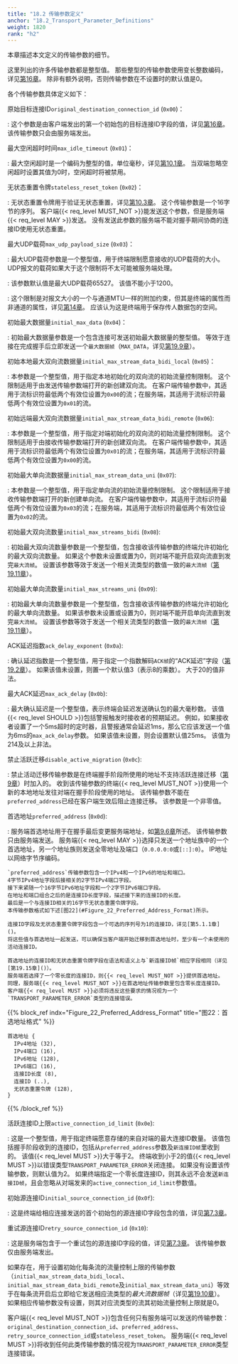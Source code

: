 ```yaml
---
title: "18.2 传输参数定义"
anchor: "18.2_Transport_Parameter_Definitions"
weight: 1820
rank: "h2"
---
```


本章描述本文定义的传输参数的细节。

这里列出的许多传输参数都是整型值。
那些整型的传输参数使用变长整数编码，详见[第16章]()。
除非有额外说明，否则传输参数在不设置时的默认值是0。

各个传输参数具体定义如下：


原始目标连接ID`original_destination_connection_id` (`0x00`)：

:   这个参数是由客户端发出的第一个初始包的目标连接ID字段的值，详见[第16章]()。
    该传输参数只会由服务端发出。


最大空闲超时时间`max_idle_timeout` (`0x01`)：

:   最大空闲超时是一个编码为整型的值，单位毫秒，详见[第10.1章]()。
    当双端忽略空闲超时设置其值为0时，空闲超时将被禁用。


无状态重置令牌`stateless_reset_token` (`0x02`)：

:   无状态重置令牌用于验证无状态重置，详见[第10.3章]()。
    这个传输参数是一个16字节的序列。
    客户端{{< req_level MUST_NOT >}}能发送这个参数，但是服务端{{< req_level MAY >}}发送。
    没有发送此参数的服务端不能对握手期间协商的连接ID使用无状态重置。

最大UDP载荷`max_udp_payload_size` (`0x03`)：

:   最大UDP载荷参数是一个整型值，用于终端限制愿意接收的UDP载荷的大小。
    UDP报文的载荷如果大于这个限制将不太可能被服务端处理。

:   该参数默认值是最大UDP载荷65527。
    该值不能小于1200。

:   这个限制是对报文大小的一个与通道MTU一样的附加约束，但其是终端的属性而非通道的属性，详见[第14章]()。
    应该认为这是终端用于保存传人数据包的空间。

初始最大数据量`initial_max_data` (`0x04`)：

:   初始最大数据量参数是一个包含连接可发送初始最大数据量的整型值。
    等效于连接在完成握手后立即发送一个`最大数据帧`（`MAX_DATA`，详见[第19.9章]()）。

初始本地最大双向流数据量`initial_max_stream_data_bidi_local` (`0x05`)：

:   本参数是一个整型值，用于指定本地初始化的双向流的初始流量控制限制。
    这个限制适用于由发送传输参数端打开的新创建双向流。
    在客户端传输参数中，其适用于流标识符最低两个有效位设置为`0x00`的流；在服务端，其适用于流标识符最低两个有效位设置为`0x01`的流。

初始远端最大双向流数据量`initial_max_stream_data_bidi_remote` (`0x06`):

:   本参数是一个整型值，用于指定对端初始化的双向流的初始流量控制限制。
    这个限制适用于由接收传输参数端打开的新创建双向流。
    在客户端传输参数中，其适用于流标识符最低两个有效位设置为`0x01`的流；在服务端，其适用于流标识符最低两个有效位设置为`0x00`的流。



初始最大单向流数据量`initial_max_stream_data_uni` (`0x07`):

:   本参数是一个整型值，用于指定单向流的初始流量控制限制。
    这个限制适用于接收传输参数端打开的新创建单向流。
    在客户端传输参数中，其适用于流标识符最低两个有效位设置为`0x03`的流；在服务端，其适用于流标识符最低两个有效位设置为`0x02`的流。


初始最大双向流数量`initial_max_streams_bidi` (`0x08`):

:   初始最大双向流数量参数是一个整型值，包含接收该传输参数的终端允许初始化的最大双向流数量。
    如果这个参数未设置或置为0，则对端不能开启双向流直到发完`最大流帧`。
    设置该参数等效于发送一个相关流类型的数值一致的`最大流帧`（[第19.11章]()）。


初始最大单向流数量`initial_max_streams_uni` (`0x09`):

:   初始最大单向流数量参数是一个整型值，包含接收该传输参数的终端允许初始化的最大单向流数量。
    如果该参数未设置或设置为0，则对端不能开启单向流直到发完`最大流帧`。
    设置该参数等效于发送一个相关流类型的数值一致的`最大流帧`（[第19.11章]()）。


ACK延迟指数`ack_delay_exponent` (`0x0a`):

:   确认延迟指数是一个整型值，用于指定一个指数解码`ACK帧`的“ACK延迟”字段（[第19.2章]()）。
    如果该值未设置，则置一个默认值3（表示8的乘数）。
    大于20的值非法。

最大ACK延迟`max_ack_delay` (`0x0b`):

:   最大确认延迟是一个整型值，表示终端会延迟发送确认包的最大毫秒数。
    该值{{< req_level SHOULD >}}包括警报触发时接收者的预期延迟。
    例如，如果接收者设置了一个5ms超时的定时器，且警报通常会延迟1ms，那么它应该发送一个值为6ms的`max_ack_delay`参数。
    如果该值未设置，则会设置默认值25ms。
    该值为214及以上非法。

禁止活跃迁移`disable_active_migration` (`0x0c`):

:   禁止活动迁移传输参数是在终端握手阶段所使用的地址不支持活跃连接迁移（[第9章]()）时加入的。
    收到该传输参数的终端{{< req_level MUST_NOT >}}使用一个新的本地地址发往对端在握手阶段使用的地址。
    该传输参数不能在`preferred_address`已经在客户端生效后阻止连接迁移。
    该参数是一个非零值。

首选地址`preferred_address` (`0x0d`):

:   服务端首选地址用于在握手最后变更服务端地址，如[第9.6章]()所述。
    该传输参数只由服务端发送。
    服务端{{< req_level MAY >}}选择只发送一个地址族中的一个首选地址，另一个地址族则发送全零地址及端口（`0.0.0.0:0`或`[::]:0`）。
    IP地址以网络字节序编码。

    `preferred_address`传输参数包含一个IPv4和一个IPv6的地址和端口。
    4字节IPv4地址字段后接相关的2字节IPv4端口字段。
    接下来紧随一个16字节IPv6地址字段和一个2字节IPv6端口字段。
    在地址和端口组合之后的是连接ID长度字段，描述接下来的连接ID的长度。
    最后是一个与连接ID相关的16字节无状态重置令牌字段。
    本传输参数格式如下述[图22](#Figure_22_Preferred_Address_Format)所示。

    连接ID字段及无状态重置令牌字段包含一个可选的序列号为1的连接ID，详见[第5.1.1章]()。
    将这些值与首选地址一起发送，可以确保当客户端开始迁移到首选地址时，至少有一个未使用的活动连接ID。

    首选地址的连接ID和无状态重置令牌字段在语法和语义上与`新连接ID帧`相应字段相同（详见[第19.15章]()）。
    服务端若选择了一个零长度的连接ID，则{{< req_level MUST_NOT >}}提供首选地址。
    同理，服务端{{< req_level MUST_NOT >}}在首选地址传输参数里包含零长度连接ID。
    客户端{{< req_level MUST >}}必须将违反这些要求的情况视为一个`TRANSPORT_PARAMETER_ERROR`类型的连接错误。

{{% block_ref
    indx="Figure_22_Preferred_Address_Format"
    title="图22：首选地址格式" %}}

```
首选地址 {
  IPv4地址 (32),
  IPv4端口 (16),
  IPv6地址 (128),
  IPv6端口 (16),
  连接ID长度 (8),
  连接ID (..),
  无状态重置令牌 (128),
}
```

{{% /block_ref %}}



活跃连接ID上限`active_connection_id_limit` (`0x0e`):

:   这是一个整型值，用于指定终端愿意存储的来自对端的最大连接ID数量。
    该值包括握手阶段收到的连接ID，包括从`preferred_address`参数及`新连接ID帧`里收到的。
    该值{{< req_level MUST >}}大于等于2。
    终端收到小于2的值{{< req_level MUST >}}以错误类型`TRANSPORT_PARAMETER_ERROR`关闭连接。
    如果没有设置该传输参数，则默认值为2。
    如果终端指定一个零长度连接ID，则其永远不会发送`新连接ID帧`，且会忽略从对端发来的`active_connection_id_limit`参数值。


初始源连接ID`initial_source_connection_id` (`0x0f`):

:   这是终端给相应连接发送的首个初始包的源连接ID字段包含的值，详见[第7.3章]()。


重试源连接ID`retry_source_connection_id` (`0x10`):

:   这是服务端包含于一个重试包的源连接ID字段的值，详见[第7.3章]()。
    该传输参数仅由服务端发出。


如果存在，用于设置初始化每条流的流量控制上限的传输参数（`initial_max_stream_data_bidi_local`、`initial_max_stream_data_bidi_remote`及`initial_max_stream_data_uni`）等效于在每条流开启后立即给它发送相应流类型的*最大流数据帧*（详见[第19.10章]()）。
如果相应传输参数没有设置，则其对应流类型的流其初始流量控制上限就是0。

客户端{{< req_level MUST_NOT >}}包含任何只有服务端可以发送的传输参数：`original_destination_connection_id`、`preferred_address`、`retry_source_connection_id`或`stateless_reset_token`。
服务端{{< req_level MUST >}}将收到任何此类传输参数的情况视为`TRANSPORT_PARAMETER_ERROR`类型连接错误。
